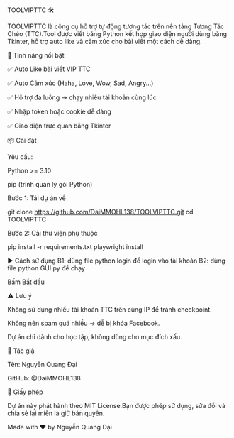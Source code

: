 TOOLVIPTTC 🛠️

TOOLVIPTTC là công cụ hỗ trợ tự động tương tác trên nền tảng Tương Tác Chéo (TTC).Tool được viết bằng Python kết hợp giao diện người dùng bằng Tkinter, hỗ trợ auto like và cảm xúc cho bài viết một cách dễ dàng.

🚀 Tính năng nổi bật

✅ Auto Like bài viết VIP TTC

✅ Auto Cảm xúc (Haha, Love, Wow, Sad, Angry...)

✅ Hỗ trợ đa luồng → chạy nhiều tài khoản cùng lúc

✅ Nhập token hoặc cookie dễ dàng

✅ Giao diện trực quan bằng Tkinter

📦 Cài đặt

Yêu cầu:

Python >= 3.10

pip (trình quản lý gói Python)

Bước 1: Tải dự án về

git clone https://github.com/DaiMMOHL138/TOOLVIPTTC.git
cd TOOLVIPTTC

Bước 2: Cài thư viện phụ thuộc

pip install -r requirements.txt
playwright install

▶️ Cách sử dụng
B1: dùng file python login để login vào tài khoản
B2: dùng file python GUI.py để chạy

Bấm Bắt đầu



⚠️ Lưu ý

Không sử dụng nhiều tài khoản TTC trên cùng IP để tránh checkpoint.

Không nên spam quá nhiều → dễ bị khóa Facebook.

Dự án chỉ dành cho học tập, không dùng cho mục đích xấu.

👤 Tác giả

Tên: Nguyễn Quang Đại

GitHub: @DaiMMOHL138

📄 Giấy phép

Dự án này phát hành theo MIT License.Bạn được phép sử dụng, sửa đổi và chia sẻ lại miễn là giữ bản quyền.

Made with ❤️ by Nguyễn Quang Đại

